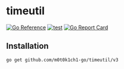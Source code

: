 # timeutil

[![Go Reference](https://pkg.go.dev/badge/github.com/m0t0k1ch1-go/timeutil/v3.svg)](https://pkg.go.dev/github.com/m0t0k1ch1-go/timeutil/v3)
[![test](https://github.com/m0t0k1ch1-go/timeutil/actions/workflows/test.yaml/badge.svg)](https://github.com/m0t0k1ch1-go/timeutil/actions/workflows/test.yaml)
[![Go Report Card](https://goreportcard.com/badge/github.com/m0t0k1ch1-go/timeutil/v3)](https://goreportcard.com/report/github.com/m0t0k1ch1-go/timeutil/v3)

## Installation

```
go get github.com/m0t0k1ch1-go/timeutil/v3
```
